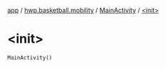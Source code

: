 [app](../../index.md) / [hwp.basketball.mobility](../index.md) / [MainActivity](index.md) / [&lt;init&gt;](.)

# &lt;init&gt;

`MainActivity()`